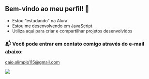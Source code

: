 ## Bem-vindo ao meu perfil! 🤙

- Estou "estudando" na Alura
- Estou me desenvolvendo em JavaScript
- Utiliza aqui para criar e compartilhar projetos desenvolvidos

 ### 📬 Você pode entrar em contato comigo através do e-mail abaixo:
 
 caio.olimpio115@gmail.com


 ![](https://media.tenor.com/d0d7Fxvkmq4AAAAM/sukuna-evil-laugh.gif)
